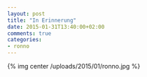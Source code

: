 ```yaml
---
layout: post
title: "In Erinnerung"
date: 2015-01-31T13:40:00+02:00
comments: true
categories:
- ronno
---
```


{% img center /uploads/2015/01/ronno.jpg %}

